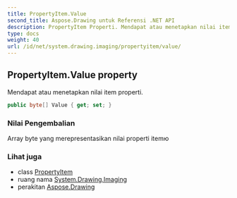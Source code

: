 ```yaml
---
title: PropertyItem.Value
second_title: Aspose.Drawing untuk Referensi .NET API
description: PropertyItem Properti. Mendapat atau menetapkan nilai item properti.
type: docs
weight: 40
url: /id/net/system.drawing.imaging/propertyitem/value/
---
```

## PropertyItem.Value property

Mendapat atau menetapkan nilai item properti.

```csharp
public byte[] Value { get; set; }
```

### Nilai Pengembalian

Array byte yang merepresentasikan nilai properti itemю

### Lihat juga

* class [PropertyItem](../)
* ruang nama [System.Drawing.Imaging](../../propertyitem/)
* perakitan [Aspose.Drawing](../../../)


